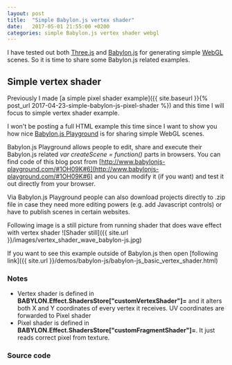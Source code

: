 ```yaml
---
layout: post
title:  "Simple Babylon.js vertex shader"
date:   2017-05-01 21:55:00 +0200
categories: simple Babylon.js vertex shader webgl
---
```

I have tested out both [Three.js](https://threejs.org) and [Babylon.js](http://www.babylonjs.com) for generating simple [WebGL](https://en.wikipedia.org/wiki/WebGL) scenes. So it is time to share some Babylon.js related examples.

## Simple vertex shader

Previously I made [a simple pixel shader example]({{ site.baseurl }}{% post_url 2017-04-23-simple-babylon-js-pixel-shader %}) and this time I will focus to simple vertex shader example.

I won't be posting a full HTML example this time since I want to show you how nice [Babylon.js Playground](https://www.babylonjs-playground.com) is for sharing simple WebGL scenes.

Babylon.js Playground allows people to edit, share and execute their Babylon.js related *var createScene = function()* parts in browsers. You can find code of this blog post from [http://www.babylonjs-playground.com/#1OH09K#6](http://www.babylonjs-playground.com/#1OH09K#6) and you can modify it (if you want) and test it out directly from your browser.

Via Babylon.js Playground people can also download projects directly to .zip file in case they need more editing powers (e.g. add Javascript controls) or have to publish scenes in certain websites.

Following image is a still picture from running shader that does wave effect with vertex shader
![Shader still]({{ site.url }}/images/vertex_shader_wave_babylon-js.jpg)

If you want to see this example outside of Babylon.js then open [following link]({{ site.url }}/demos/babylon-js/babylon-js_basic_vertex_shader.html)

### Notes

* Vertex shader is defined in **BABYLON.Effect.ShadersStore["customVertexShader"]=** and it alters both X and Y coordinates of every vertex it receives. UV coordinates are forwarded to Pixel shader
* Pixel shader is defined in **BABYLON.Effect.ShadersStore["customFragmentShader"]=**. It just reads correct pixel from texture.

### Source code

<script src="https://gist.github.com/mcraiha/af957be2628efeb7eb67a1084e9a3f01.js"></script>